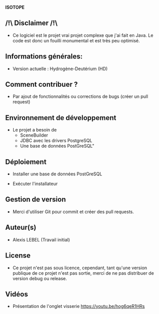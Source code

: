**ISOTOPE**

## /!\ Disclaimer /!\

- Ce logiciel est le projet vrai projet complexe que j'ai fait en Java. Le code est donc un fouilli monumental et est très peu optimisé.



## Informations générales:

- Version actuelle : Hydrogène-Deutérium (HD)
	

## Comment contribuer ?

- Par ajout de fonctionnalités ou corrections de bugs (créer un pull request)


## Environnement de développement

- Le projet a besoin de
	- SceneBuilder
	- JDBC avec les drivers PostgreSQL
	- Une base de données PostGreSQL"


## Déploiement

- Installer une base de données PostGreSQL

- Exécuter l'installateur


## Gestion de version

- Merci d'utiliser Git pour commit et créer des pull requests.


## Auteur(s)

- Alexis LEBEL (Travail initial)

## License

- Ce projet n'est pas sous licence, cependant, tant qu'une version publique de ce projet n'est pas sortie, merci de ne pas
	distribuer de version debug ou release.
	
## Vidéos
- Présentation de l'onglet visserie
https://youtu.be/hog6qeR1HRs
